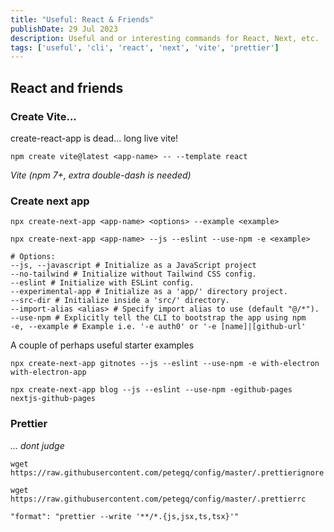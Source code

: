 ```yaml
---
title: "Useful: React & Friends"
publishDate: 29 Jul 2023
description: Useful and or interesting commands for React, Next, etc.
tags: ['useful', 'cli', 'react', 'next', 'vite', 'prettier']
---
```


## React and friends

### Create Vite...
create-react-app is dead... long live vite!
```shell
npm create vite@latest <app-name> -- --template react
```
*Vite (npm 7+, extra double-dash is needed)*

### Create next app
`npx create-next-app <app-name> <options> --example <example>`
```shell
npx create-next-app <app-name> --js --eslint --use-npm -e <example>
```

```shell
# Options:
--js, --javascript # Initialize as a JavaScript project
--no-tailwind # Initialize without Tailwind CSS config.
--eslint # Initialize with ESLint config.
--experimental-app # Initialize as a 'app/' directory project.
--src-dir # Initialize inside a 'src/' directory.
--import-alias <alias> # Specify import alias to use (default "@/*").
--use-npm # Explicitly tell the CLI to bootstrap the app using npm
-e, --example # Example i.e. '-e auth0' or '-e [name]|[github-url'
```

A couple of perhaps useful starter examples
```shell
npx create-next-app gitnotes --js --eslint --use-npm -e with-electron with-electron-app
```
```shell
npx create-next-app blog --js --eslint --use-npm -egithub-pages nextjs-github-pages
```

### Prettier 
*... dont judge*
```shell
wget https://raw.githubusercontent.com/petegq/config/master/.prettierignore
```
```shell
wget https://raw.githubusercontent.com/petegq/config/master/.prettierrc
```
```shell
"format": "prettier --write '**/*.{js,jsx,ts,tsx}'"
```

